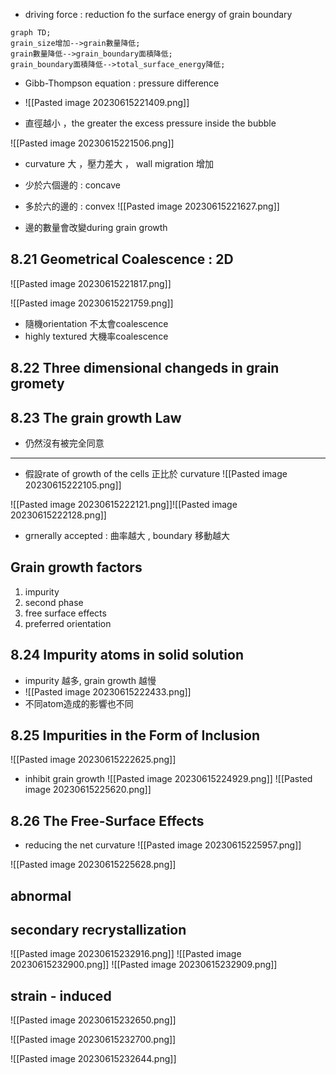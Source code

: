 - driving force : reduction fo the surface energy of grain boundary

```mermaid
graph TD;
grain_size增加-->grain數量降低;
grain數量降低-->grain_boundary面積降低;
grain_boundary面積降低-->total_surface_energy降低;
```

- Gibb-Thompson equation : pressure difference
- ![[Pasted image 20230615221409.png]]

- 直徑越小 ，the greater the excess pressure inside the bubble

![[Pasted image 20230615221506.png]]

- curvature 大 ，壓力差大 ， wall migration 增加

- 少於六個邊的 : concave
- 多於六的邊的 : convex ![[Pasted image 20230615221627.png]]
- 邊的數量會改變during grain growth

## 8.21 Geometrical Coalescence : 2D
![[Pasted image 20230615221817.png]]

![[Pasted image 20230615221759.png]]

- 隨機orientation 不太會coalescence
- highly textured 大機率coalescence


## 8.22 Three dimensional changeds in grain gromety

## 8.23 The grain growth Law

- 仍然沒有被完全同意

---

- 假設rate of growth of the cells 正比於 curvature
![[Pasted image 20230615222105.png]]

![[Pasted image 20230615222121.png]]![[Pasted image 20230615222128.png]]

- grnerally accepted : 曲率越大 , boundary 移動越大

## Grain growth factors
1. impurity 
2. second phase
3. free surface effects
4. preferred orientation

## 8.24 Impurity atoms in solid solution

- impurity 越多, grain growth 越慢
- ![[Pasted image 20230615222433.png]]
- 不同atom造成的影響也不同

## 8.25 Impurities in the Form of Inclusion

![[Pasted image 20230615222625.png]]

- inhibit grain growth
![[Pasted image 20230615224929.png]]
![[Pasted image 20230615225620.png]]
## 8.26 The Free-Surface Effects
- reducing the net curvature
![[Pasted image 20230615225957.png]]

![[Pasted image 20230615225628.png]]




## abnormal
## secondary recrystallization
![[Pasted image 20230615232916.png]]
![[Pasted image 20230615232900.png]]
![[Pasted image 20230615232909.png]]
## strain - induced
![[Pasted image 20230615232650.png]]


![[Pasted image 20230615232700.png]]


![[Pasted image 20230615232644.png]]